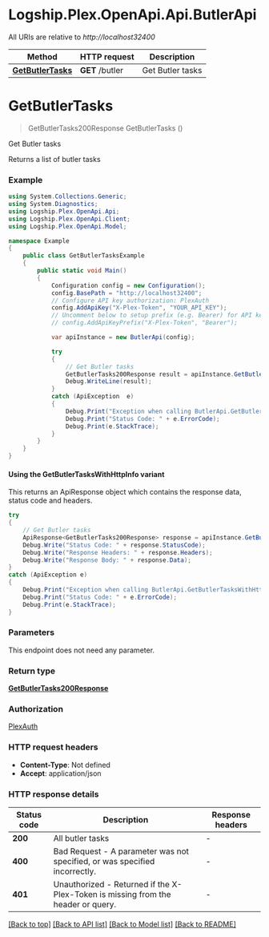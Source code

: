 # Logship.Plex.OpenApi.Api.ButlerApi

All URIs are relative to *http://localhost32400*

| Method | HTTP request | Description |
|--------|--------------|-------------|
| [**GetButlerTasks**](ButlerApi.md#getbutlertasks) | **GET** /butler | Get Butler tasks |

<a id="getbutlertasks"></a>
# **GetButlerTasks**
> GetButlerTasks200Response GetButlerTasks ()

Get Butler tasks

Returns a list of butler tasks

### Example
```csharp
using System.Collections.Generic;
using System.Diagnostics;
using Logship.Plex.OpenApi.Api;
using Logship.Plex.OpenApi.Client;
using Logship.Plex.OpenApi.Model;

namespace Example
{
    public class GetButlerTasksExample
    {
        public static void Main()
        {
            Configuration config = new Configuration();
            config.BasePath = "http://localhost32400";
            // Configure API key authorization: PlexAuth
            config.AddApiKey("X-Plex-Token", "YOUR_API_KEY");
            // Uncomment below to setup prefix (e.g. Bearer) for API key, if needed
            // config.AddApiKeyPrefix("X-Plex-Token", "Bearer");

            var apiInstance = new ButlerApi(config);

            try
            {
                // Get Butler tasks
                GetButlerTasks200Response result = apiInstance.GetButlerTasks();
                Debug.WriteLine(result);
            }
            catch (ApiException  e)
            {
                Debug.Print("Exception when calling ButlerApi.GetButlerTasks: " + e.Message);
                Debug.Print("Status Code: " + e.ErrorCode);
                Debug.Print(e.StackTrace);
            }
        }
    }
}
```

#### Using the GetButlerTasksWithHttpInfo variant
This returns an ApiResponse object which contains the response data, status code and headers.

```csharp
try
{
    // Get Butler tasks
    ApiResponse<GetButlerTasks200Response> response = apiInstance.GetButlerTasksWithHttpInfo();
    Debug.Write("Status Code: " + response.StatusCode);
    Debug.Write("Response Headers: " + response.Headers);
    Debug.Write("Response Body: " + response.Data);
}
catch (ApiException e)
{
    Debug.Print("Exception when calling ButlerApi.GetButlerTasksWithHttpInfo: " + e.Message);
    Debug.Print("Status Code: " + e.ErrorCode);
    Debug.Print(e.StackTrace);
}
```

### Parameters
This endpoint does not need any parameter.
### Return type

[**GetButlerTasks200Response**](GetButlerTasks200Response.md)

### Authorization

[PlexAuth](../README.md#PlexAuth)

### HTTP request headers

 - **Content-Type**: Not defined
 - **Accept**: application/json


### HTTP response details
| Status code | Description | Response headers |
|-------------|-------------|------------------|
| **200** | All butler tasks |  -  |
| **400** | Bad Request - A parameter was not specified, or was specified incorrectly. |  -  |
| **401** | Unauthorized - Returned if the X-Plex-Token is missing from the header or query. |  -  |

[[Back to top]](#) [[Back to API list]](../../README.md#documentation-for-api-endpoints) [[Back to Model list]](../../README.md#documentation-for-models) [[Back to README]](../../README.md)

